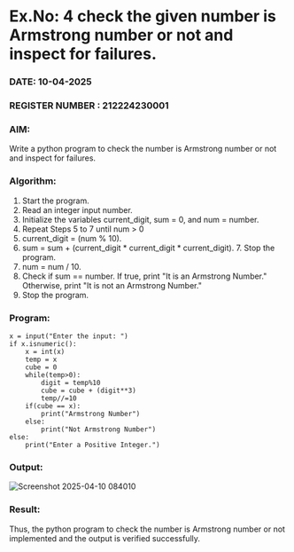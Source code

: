 # Ex.No: 4 check the given number is Armstrong number or not and inspect for failures.
### DATE: 10-04-2025                                                                           
### REGISTER NUMBER : 212224230001 
### AIM: 
Write a python program to check the number is Armstrong number or not and inspect for failures.

### Algorithm:
1.  Start the program.
2.	Read an integer input number.
3.	Initialize the variables current_digit, sum = 0, and num = number.
4.	Repeat Steps 5 to 7 until num > 0
5.	current_digit = (num % 10).
6.	sum = sum + (current_digit * current_digit * current_digit). 7. Stop the program.
7.	num = num / 10.
8.	Check if sum == number. If true, print "It is an Armstrong Number." Otherwise, print "It is not an Armstrong Number."
9.	Stop the program.

### Program:
```
x = input("Enter the input: ")
if x.isnumeric():
    x = int(x)
    temp = x
    cube = 0
    while(temp>0):
        digit = temp%10
        cube = cube + (digit**3)
        temp//=10
    if(cube == x):
        print("Armstrong Number")
    else:
        print("Not Armstrong Number")
else:
    print("Enter a Positive Integer.")
```













### Output:

![Screenshot 2025-04-10 084010](https://github.com/user-attachments/assets/e79d3f8b-4389-42f9-928d-2fbcfe16947b)





### Result:
Thus, the python program to check the number is Armstrong number or not implemented and the output is verified successfully.


